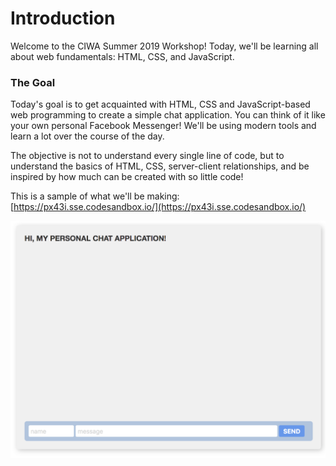 # Introduction

Welcome to the CIWA Summer 2019 Workshop! Today, we'll be learning all about web fundamentals: HTML, CSS, and JavaScript.

### The Goal

Today's goal is to get acquainted with HTML, CSS and JavaScript-based web programming to create a simple chat application. You can think of it like your own personal Facebook Messenger! We'll be using modern tools and learn a lot over the course of the day. 

The objective is not to understand every single line of code, but to understand the basics of HTML, CSS, server-client relationships, and be inspired by how much can be created with so little code!

This is a sample of what we'll be making: [https://px43i.sse.codesandbox.io/](https://px43i.sse.codesandbox.io/)

![](.gitbook/assets/screen-shot-2019-07-04-at-10.22.45-am.png)

